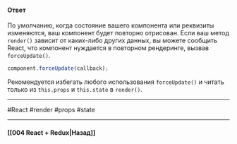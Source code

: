 #### Ответ

По умолчанию, когда состояние вашего компонента или реквизиты изменяются, ваш компонент будет повторно отрисован. Если ваш метод `render()` зависит от каких-либо других данных, вы можете сообщить React, что компонент нуждается в повторном рендеринге, вызвав `forceUpdate()`.

```js
component.forceUpdate(callback);
```

Рекомендуется избегать любого использования `forceUpdate()` и читать только из `this.props` и `this.state` в `render()`.

____
#React #render #props #state

____

#### [[004 React + Redux|Назад]]